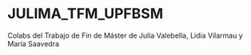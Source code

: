 # JULIMA_TFM_UPFBSM
Colabs del Trabajo de Fin de Máster de Julia Valebella, Lidia Vilarmau y María Saavedra
